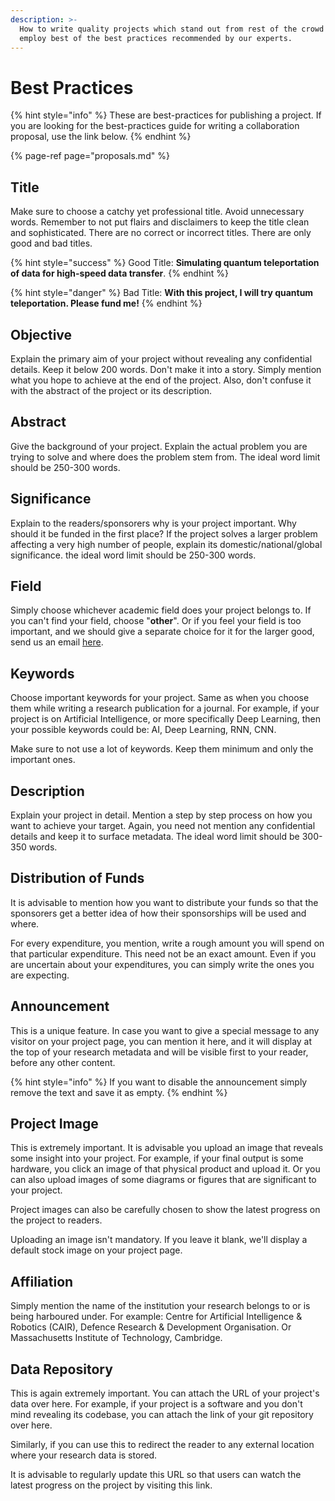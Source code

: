 ```yaml
---
description: >-
  How to write quality projects which stand out from rest of the crowd and
  employ best of the best practices recommended by our experts.
---
```


# Best Practices



{% hint style="info" %}
These are best-practices for publishing a project. If you are looking for the best-practices guide for writing a collaboration proposal, use the link below.
{% endhint %}

{% page-ref page="proposals.md" %}

## Title

Make sure to choose a catchy yet professional title. Avoid unnecessary words. Remember to not put flairs and disclaimers to keep the title clean and sophisticated. There are no correct or incorrect titles. There are only good and bad titles.

{% hint style="success" %}
Good Title: **Simulating quantum teleportation of data for high-speed data transfer**.
{% endhint %}

{% hint style="danger" %}
Bad Title: **With this project, I will try quantum teleportation. Please fund me!**
{% endhint %}

## Objective

Explain the primary aim of your project without revealing any confidential details. Keep it below 200 words. Don't make it into a story. Simply mention what you hope to achieve at the end of the project. Also, don't confuse it with the abstract of the project or its description.

## Abstract

Give the background of your project. Explain the actual problem you are trying to solve and where does the problem stem from. The ideal word limit should be 250-300 words.

## Significance

Explain to the readers/sponsorers why is your project important. Why should it be funded in the first place? If the project solves a larger problem affecting a very high number of people, explain its domestic/national/global significance. the ideal word limit should be 250-300 words.

## Field

Simply choose whichever academic field does your project belongs to. If you can't find your field, choose "**other**". Or if you feel your field is too important, and we should give a separate choice for it for the larger good, send us an email [here](https://mail.google.com/mail/u/0/?view=cm&fs=1&tf=1&source=mailto&su=HELP:+%5BWrite+your+subject%5D&to=incoming%2Boversight-crowdfund-11109783-issue-@incoming.gitlab.com).

## Keywords

Choose important keywords for your project. Same as when you choose them while writing a research publication for a journal. For example, if your project is on Artificial Intelligence, or more specifically Deep Learning, then your possible keywords could be: AI, Deep Learning, RNN, CNN.

Make sure to not use a lot of keywords. Keep them minimum and only the important ones.

## Description

Explain your project in detail. Mention a step by step process on how you want to achieve your target. Again, you need not mention any confidential details and keep it to surface metadata. The ideal word limit should be 300-350 words.

## Distribution of Funds

It is advisable to mention how you want to distribute your funds so that the sponsorers get a better idea of how their sponsorships will be used and where. 

For every expenditure, you mention, write a rough amount you will spend on that particular expenditure. This need not be an exact amount. Even if you are uncertain about your expenditures, you can simply write the ones you are expecting.

## Announcement

This is a unique feature. In case you want to give a special message to any visitor on your project page, you can mention it here, and it will display at the top of your research metadata and will be visible first to your reader, before any other content.

{% hint style="info" %}
If you want to disable the announcement simply remove the text and save it as empty.
{% endhint %}

## Project Image

This is extremely important. It is advisable you upload an image that reveals some insight into your project. For example, if your final output is some hardware, you click an image of that physical product and upload it. Or you can also upload images of some diagrams or figures that are significant to your project. 

Project images can also be carefully chosen to show the latest progress on the project to readers.

Uploading an image isn't mandatory. If you leave it blank, we'll display a default stock image on your project page.

## Affiliation

Simply mention the name of the institution your research belongs to or is being harboured under. For example: Centre for Artificial Intelligence & Robotics \(CAIR\), Defence Research & Development Organisation. Or Massachusetts Institute of Technology, Cambridge.

## Data Repository

This is again extremely important. You can attach the URL of your project's data over here. For example, if your project is a software and you don't mind revealing its codebase, you can attach the link of your git repository over here.

Similarly, if you can use this to redirect the reader to any external location where your research data is stored.

It is advisable to regularly update this URL so that users can watch the latest progress on the project by visiting this link.

